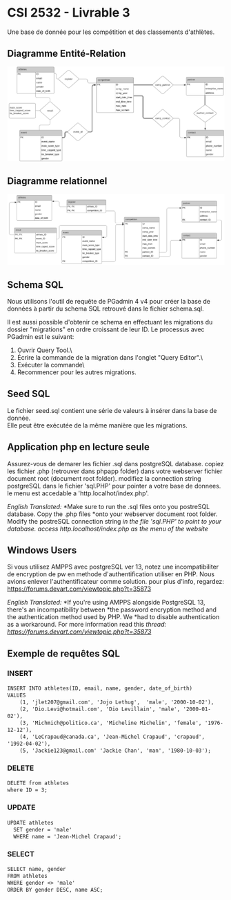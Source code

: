 # CSI 2532 - Livrable 3

Une base de donnée pour les compétition et des classements d'athlètes.
<h2>Diagramme Entité-Relation</h2>

![ER_livrable3](diagrams/ER_livrable3.PNG)

<h2>Diagramme relationnel</h2>

![RM_livrable3](diagrams/RM_livrable3.PNG)



<h2>Schema SQL</h2>

Nous utilisons l'outil de requête de PGadmin 4 v4 pour créer la base de données à partir du schema SQL retrouvé dans le fichier schema.sql.

Il est aussi possible d'obtenir ce schema en effectuant les migrations du dossier "migrations" en ordre croissant de leur ID. Le processus avec PGadmin est le suivant:

1. Ouvrir Query Tool.\
2. Écrire la commande de la migration dans l'onglet "Query Editor".\
3. Exécuter la commande\
4. Recommencer pour les autres migrations.

<h2>Seed SQL</h2>

Le fichier seed.sql contient une série de valeurs à insérer dans la base de donnée.\
Elle peut être exécutée de la même manière que les migrations.

<h2>Application php en lecture seule</h2>

Assurez-vous de demarer les fichier .sql dans postgreSQL database. copiez les fichier .php (retrouver dans phpapp folder) dans votre webserver fichier document root (document root folder). modifiez la connection string postgreSQL dans le fichier 'sql.PHP' pour pointer a votre base de donnees. le menu est accedable a 'http.localhot/index.php'.

*English Translated:*
*Make sure to run the .sql files onto you postreSQL database. Copy the .php files *onto your webserver document root folder. Modify the postreSQL connection string *in the file 'sql.PHP' to point to your database. access http.localhost/index.php as the menu of the website*

<h2> Windows Users</h2>

Si vous utilisez AMPPS avec postgreSQL ver 13, notez une incompatibiliter de encryption de pw en methode d'authentification utiliser en PHP. Nous avions enlever l'authentificateur comme solution. pour plus d'info, regardez: https://forums.devart.com/viewtopic.php?t=35873

*English Translated:*
*If you're using AMPPS alongside PostgreSQL 13, there's an incompatibility between *the password encryption method and the authentication method used by PHP. We *had to disable authentication as a workaround. For more information read this *thread: https://forums.devart.com/viewtopic.php?t=35873*

<h2>Exemple de requêtes SQL</h2>

<h3>INSERT</h3>

```
INSERT INTO athletes(ID, email, name, gender, date_of_birth)
VALUES 
	(1, 'jlet207@gmail.com', 'Jojo Lethug',  'male', '2000-10-02'),
	(2, 'Dio.Levi@hotmail.com', 'Dio Levillain', 'male', '2000-01-02'),
	(3, 'Michmich@politico.ca', 'Micheline Michelin', 'female', '1976-12-12'),
	(4, 'LeCrapaud@canada.ca', 'Jean-Michel Crapaud', 'crapaud', '1992-04-02'),
	(5, 'Jackie123@gmail.com' 'Jackie Chan', 'man', '1980-10-03');
```

<h3>DELETE</h3>

```
DELETE from athletes 
where ID = 3;
```

<h3>UPDATE</h3>

```
UPDATE athletes
  SET gender = 'male'
  WHERE name = 'Jean-Michel Crapaud';
```

<h3>SELECT</h3>

```
SELECT name, gender
FROM athletes
WHERE gender <> 'male'
ORDER BY gender DESC, name ASC;
```
